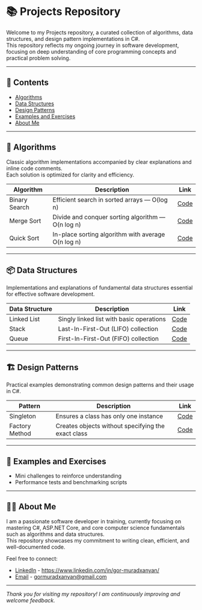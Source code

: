 # 📚 Projects Repository

Welcome to my Projects repository, a curated collection of algorithms, data structures, and design pattern implementations in C#.  
This repository reflects my ongoing journey in software development, focusing on deep understanding of core programming concepts and practical problem solving.

---

## 📂 Contents

- [Algorithms](#-algorithms)  
- [Data Structures](#-data-structures)  
- [Design Patterns](#-design-patterns)  
- [Examples and Exercises](#-examples-and-exercises)  
- [About Me](#-about-me)  

---

## 🧠 Algorithms

Classic algorithm implementations accompanied by clear explanations and inline code comments.  
Each solution is optimized for clarity and efficiency.

| Algorithm       | Description                                      | Link                                               |
|-----------------|------------------------------------------------|----------------------------------------------------|
| Binary Search   | Efficient search in sorted arrays — O(log n)   | [Code](./Algorithms/BinarySearch.cs)               |
| Merge Sort      | Divide and conquer sorting algorithm — O(n log n) | [Code](./Algorithms/MergeSort.cs)                 |
| Quick Sort      | In-place sorting algorithm with average O(n log n) | [Code](./Algorithms/QuickSort.cs)                 |

---

## 📦 Data Structures

Implementations and explanations of fundamental data structures essential for effective software development.

| Data Structure  | Description                                    | Link                                               |
|-----------------|------------------------------------------------|----------------------------------------------------|
| Linked List     | Singly linked list with basic operations       | [Code](./Data_Structures/LinkedList.cs)            |
| Stack           | Last-In-First-Out (LIFO) collection             | [Code](./Data_Structures/Stack.cs)                  |
| Queue           | First-In-First-Out (FIFO) collection             | [Code](./Data_Structures/Queue.cs)                  |

---

## 🏗 Design Patterns

Practical examples demonstrating common design patterns and their usage in C#.

| Pattern         | Description                                    | Link                                               |
|-----------------|------------------------------------------------|----------------------------------------------------|
| Singleton       | Ensures a class has only one instance           | [Code](./DesignPatterns/Singleton.cs)              |
| Factory Method  | Creates objects without specifying the exact class | [Code](./DesignPatterns/FactoryMethod.cs)          |

---

## 🧩 Examples and Exercises

- Mini challenges to reinforce understanding  
- Performance tests and benchmarking scripts

---

## 🙋‍♂️ About Me

I am a passionate software developer in training, currently focusing on mastering C#, ASP.NET Core, and core computer science fundamentals such as algorithms and data structures.  
This repository showcases my commitment to writing clean, efficient, and well-documented code.

Feel free to connect:  
- [LinkedIn](#) - https://www.linkedin.com/in/gor-muradxanyan/
- [Email](#) - gormuradxanyan@gmail.com

---

*Thank you for visiting my repository! I am continuously improving and welcome feedback.*